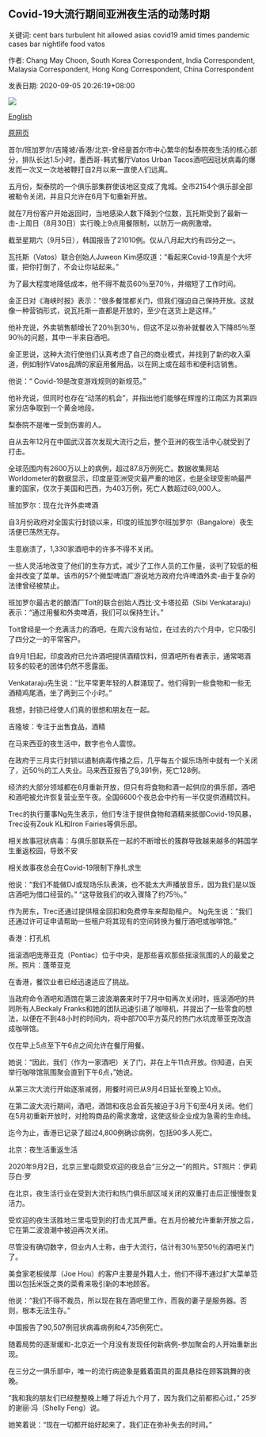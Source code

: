 ## Covid-19大流行期间亚洲夜生活的动荡时期

关键词: cent bars turbulent hit allowed asias covid19 amid times pandemic cases bar nightlife food vatos

作者: Chang May Choon, South Korea Correspondent, India Correspondent, Malaysia Correspondent, Hong Kong Correspondent, China Correspondent

发表日期: 2020-09-05 20:26:19+08:00

![](https://www.straitstimes.com/sites/default/files/styles/x_large/public/articles/2020/09/05/ctbeijing0509.jpg?itok=URg_munN)

[English](Turbulent%20times%20for%20Asia%27s%20nightlife%20amid%20Covid-19%20pandemic.md)

[原网页](https://www.straitstimes.com/asia/east-asia/turbulent-times-for-asia-nightlife-amid-covid-19-pandemic)

首尔/班加罗尔/吉隆坡/香港/北京-曾经是首尔市中心繁华的梨泰院夜生活的核心部分，排队长达1.5小时，墨西哥-韩式餐厅Vatos Urban Tacos酒吧因冠状病毒的爆发而一次又一次地被鞭打自2月以来一直使人们远离。

五月份，梨泰院的一个俱乐部集群使该地区变成了鬼城。全市2154个俱乐部全部被勒令关闭，并且只允许在6月下旬重新开放。

就在7月份客户开始返回时，当地感染人数下降到个位数，瓦托斯受到了最新一击-上周日（8月30日）实行晚上9点用餐限制，以防万一病例激增。

截至星期六（9月5日），韩国报告了21010例。仅从八月起大约有四分之一。

瓦托斯（Vatos）联合创始人Juweon Kim感叹道：“看起来Covid-19真是个大坏蛋，把你打倒了，不会让你站起来。”

为了最大程度地降低成本，他不得不裁员60％至70％，并缩短了工作时间。

金正日对《海峡时报》表示：“很多餐馆都关门，但我们强迫自己保持开放。这就像一种营销形式，说瓦托斯一直都是开放的，至少在送货上是这样。”

他补充说，外卖销售额增长了20％到30％，但这不足以弥补就餐收入下降85％至90％的问题，其中一半来自酒吧。

金正恩说，这种大流行使他们认真考虑了自己的商业模式，并找到了新的收入渠道，例如制作Vatos品牌的家庭用餐用品，以在网上或在超市和便利店销售。

他说：“ Covid-19是改变游戏规则的新规范。”

他补充说，但同时也存在“动荡的机会”，并指出他们能够在辉煌的江南区为其第四家分店争取到一个黄金地段。

梨泰院不是唯一受到伤害的人。

自从去年12月在中国武汉首次发现大流行之后，整个亚洲的夜生活中心就受到了打击。

全球范围内有2600万以上的病例，超过87.8万例死亡。数据收集网站Worldometer的数据显示，印度是亚洲受灾最严重的地区，也是全球受影响最严重的国家，仅次于美国和巴西，为403万例，死亡人数超过69,000人。

班加罗尔：现在允许外卖啤酒

自3月份政府对全国实行封锁以来，印度的班加罗尔班加罗尔（Bangalore）夜生活便已荡然无存。

生意崩溃了，1,330家酒吧中的许多不得不关闭。

一些人灵活地改变了他们的生存方式，减少了工作人员的工作量，谈判了较低的租金并改变了菜单。该市的57个微型啤酒厂游说地方政府允许啤酒外卖-由于复杂的法律曾经被禁止。

班加罗尔最古老的酿酒厂Toit的联合创始人西比·文卡塔拉茹（Sibi Venkataraju）表示：“通过用餐和外卖啤酒，我们可以保持生计。”

Toit曾经是一个充满活力的酒吧，在周六没有站位，在过去的六个月中，它只吸引了四分之一的平常客户。

自9月1日起，印度政府已允许酒吧提供酒精饮料，但酒吧所有者表示，通常喝酒较多的较老的团体仍然不愿露面。

Venkataraju先生说：“比平常更年轻的人​​群涌现了。他们得到一些食物和一些无酒精鸡尾酒，坐了两到三个小时。”

我想，封锁已经使人们真的很想和朋友在一起。

吉隆坡：专注于出售食品，酒精

在马来西亚的夜生活中，数字也令人震惊。

在政府于三月实行封锁以遏制病毒传播之后，几乎每五个娱乐场所中就有一个关闭了，近50％的工人失业。马来西亚报告了9,391例，死亡128例。

经济的大部分领域都在6月重新开放，但只有将食物和酒一起供应的俱乐部，酒吧和酒吧被允许恢复营业至午夜。全国6600个夜总会中约有一半仅提供酒精饮料。

Trec的执行董事Ng先生表示，他们专注于提供食物和酒精来抵御Covid-19风暴，Trec设有Zouk KL和Iron Fairies等俱乐部。

相关故事冠状病毒：与俱乐部联系在一起的不断增长的簇群导致越来越多的韩国学生重返校园，导致不安

相关故事夜总会在Covid-19限制下挣扎求生

他说：“我们不能做DJ或现场乐队表演，也不能太大声播放音乐，因为我们是以饭店酒吧为借口经营的。” “这导致我们的收入骤降了约75％。”

作为房东，Trec还通过提供租金回扣和免费停车来帮助租户。 Ng先生说：“我们还通过许可证申请帮助一些租户将其现有的空间转换为餐厅酒吧或咖啡馆。”

香港：打孔机



摇滚酒吧庞蒂亚克（Pontiac）位于中央，是那些喜欢那些摇滚氛围的人的最爱之所。照片：蓬蒂亚克



在香港，餐饮业者已经迅速适应了挑战。

当政府命令酒吧和酒馆在第三波浪潮袭来时于7月中旬再次关闭时，摇滚酒吧的共同所有人Beckaly Franks和她的团队迅速引进了咖啡机，并提出了一些零食的想法，以便在不到48小时的时间内，将中部700平方英尺的热门水坑庞蒂亚克改造成咖啡馆。

仅在早上5点至下午6点之间允许在餐厅用餐。

她说：“因此，我们（作为一家酒吧）关了门，并在上午11点开放。你知道，白天举行咖啡馆氛围聚会直到下午6点，”她说。

从第三次大流行开始逐渐减弱，用餐时间已从9月4日延长至晚上10点。

在第二波大流行期间，酒吧，酒馆和夜总会首先被迫于3月下旬至4月关闭。他们在5月初重新开放时，对抢购商品的需求激增，这使这些企业成为急需的生命线。

迄今为止，香港已记录了超过4,800例确诊病例，包括90多人死亡。

北京：夜生活重返生活



2020年9月2日，北京三里屯颇受欢迎的夜总会“三分之一”的照片。ST照片：伊莉莎白·罗



在北京，夜生活行业在受到大流行和热门俱乐部区域关闭的双重打击后正慢慢恢复活力。

受欢迎的夜生活胜地三里屯受到的打击尤其严重。在五月份被允许重新开放之后，它在第二波浪潮中被迫再次关闭。

尽管没有确切数字，但业内人士称，由于大流行，估计有30％至50％的酒吧关门了。

美食家老板侯厚（Joe Hou）的客户主要是外籍人士，他们不得不通过扩大菜单范围以包括米饭之类的菜肴来吸引新的本地顾客。

他说：“我们不得不裁员，所以现在我在酒吧里工作，而我的妻子是服务器。否则，根本无法生存。”

中国报告了90,507例冠状病毒病例和4,735例死亡。

随着局势的逐渐缓和-北京近一个月没有发现任何新病例-参加聚会的人开始重新出现。

在三分之一俱乐部中，唯一的流行病迹象是戴着面具的面具悬挂在顾客跳舞的夜晚。

“我和我的朋友们已经整整晚上睡了将近九个月了，因为我们之前都担心过，” 25岁的谢丽·冯（Shelly Feng）说。

她笑着说：“现在一切都开始好起来了，我们正在弥补失去的时间。”
